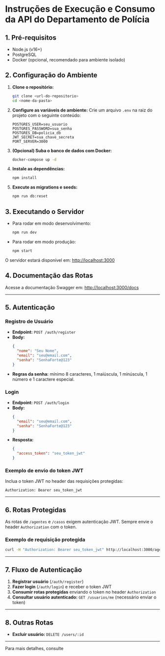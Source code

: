 # Instruções de Execução e Consumo da API do Departamento de Polícia

## 1. Pré-requisitos

- Node.js (v16+)
- PostgreSQL
- Docker (opcional, recomendado para ambiente isolado)

## 2. Configuração do Ambiente

1. **Clone o repositório:**
   ```sh
   git clone <url-do-repositorio>
   cd <nome-da-pasta>
   ```

2. **Configure as variáveis de ambiente:**
   Crie um arquivo `.env` na raiz do projeto com o seguinte conteúdo:
   ```
   POSTGRES_USER=seu_usuario
   POSTGRES_PASSWORD=sua_senha
   POSTGRES_DB=policia_db
   JWT_SECRET=sua_chave_secreta
   PORT_SERVER=3000
   ```

3. **(Opcional) Suba o banco de dados com Docker:**
   ```sh
   docker-compose up -d
   ```

4. **Instale as dependências:**
   ```sh
   npm install
   ```

5. **Execute as migrations e seeds:**
   ```sh
   npm run db:reset
   ```

## 3. Executando o Servidor

- Para rodar em modo desenvolvimento:
  ```sh
  npm run dev
  ```
- Para rodar em modo produção:
  ```sh
  npm start
  ```

O servidor estará disponível em: [http://localhost:3000](http://localhost:3000)

## 4. Documentação das Rotas

Acesse a documentação Swagger em: [http://localhost:3000/docs](http://localhost:3000/docs)

---

## 5. Autenticação

### Registro de Usuário

- **Endpoint:** `POST /auth/register`
- **Body:**
  ```json
  {
    "nome": "Seu Nome",
    "email": "seu@email.com",
    "senha": "SenhaForte@123"
  }
  ```
- **Regras da senha:** mínimo 8 caracteres, 1 maiúscula, 1 minúscula, 1 número e 1 caractere especial.

### Login

- **Endpoint:** `POST /auth/login`
- **Body:**
  ```json
  {
    "email": "seu@email.com",
    "senha": "SenhaForte@123"
  }
  ```
- **Resposta:**
  ```json
  {
    "access_token": "seu_token_jwt"
  }
  ```

### Exemplo de envio do token JWT

Inclua o token JWT no header das requisições protegidas:
```
Authorization: Bearer seu_token_jwt
```

---

## 6. Rotas Protegidas

As rotas de `/agentes` e `/casos` exigem autenticação JWT. Sempre envie o header `Authorization` com o token.

### Exemplo de requisição protegida

```sh
curl -H "Authorization: Bearer seu_token_jwt" http://localhost:3000/agentes
```

---

## 7. Fluxo de Autenticação

1. **Registrar usuário** (`/auth/register`)
2. **Fazer login** (`/auth/login`) e receber o token JWT
3. **Consumir rotas protegidas** enviando o token no header `Authorization`
4. **Consultar usuário autenticado:** `GET /usuarios/me` (necessário enviar o token)

---

## 8. Outras Rotas

- **Excluir usuário:** `DELETE /users/:id`

---

Para mais detalhes, consulte